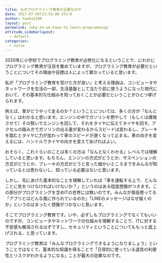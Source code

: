 ```yaml
---
title: なぜプログラミング教育が必要なのか
date: 2017-07-05T23:54:00 UTC+9
author: kwaka1208
layout: post
permalink: /why-do-we-have-to-learn-programming/
attitude_sidebarlayout:
  - default
categories:
  - voice
---
```

2020年に小学校でプログラミング教育が必修化になるということで、にわかにプログラミング教育が注目を集めていますが、プログラミング教育が必要だということについてその理由や目標は人によって異なっていると思います。

私が「プログラミング教育を受けた方が良い」と考える理由は、コンピュータやネットワークを生活の一部、生活基盤として当たり前に使うようになった現代において、その基本的な仕組みを知っておくことが必要だということがひとつ挙げられます。

例えば、車がどうやって走るのか？ということについては、多くの方が「なんとなく」はわかると思います。エンジンの中でガソリンを燃やして（もしくは爆発させて）その勢いでエンジンを回して、それをタイヤに伝えてタイヤを回す。アクセルの踏み方でガソリンの出る量が変わるからスピードは変わるし、ブレーキを踏むとタイヤに力が加わって車のスピードが遅くなって止まる。車の向きを変えるには、ハンドルでタイヤの向きを変えてあげればよい。

おそらく、これぐらいのことは多くの方は「なんとなくわかる」レベルでは理解していると思います。もちろん、エンジンの方式がどうとか、サスペンションの方式がどうとか、ブレーキの方式がどうと言った細かいところまでをみんなが知っているとは思わないし、知っている必要はないと思います。

しかし、先にあげた基本的なことを理解していれば「車を運転する上で、どんなことに気をつけなければいけないか？」というのはある程度想像がつきます。この部分がプログラミングを含めITの世界には無いのです。みんなが普段使ってる「アプリとはどんな風に作られているのか」「LINEのメッセージはなぜ届くのか」というのはまったく想像がつかないと思います。

そこでプログラミング教育です。いや、必ずしもプログラミングでなくてもいいのですが、コンピュータやネットワークの仕組みを理解することで、ITに対する不安感も解消されるはずですし、セキュリティということについてももっと底上げされる、と思っています。

プログラミング教育は「みんなプログラミングできるようになりましょう」ということではなくて、基本的な知識を得ることで「日常的に使っている道具の利便性とリスクがわかるようになる」ことが最大の効果なのです。